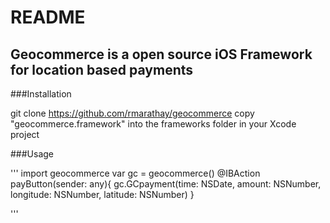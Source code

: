 # README


## Geocommerce is a open source iOS Framework for location based payments


###Installation

git clone https://github.com/rmarathay/geocommerce
copy "geocommerce.framework" into the frameworks folder in your Xcode project

###Usage

'''
	import geocommerce
	var gc = geocommerce()
	@IBAction payButton(sender: any){
		gc.GCpayment(time: NSDate, amount: NSNumber, longitude: NSNumber, latitude: NSNumber)
	}

'''
